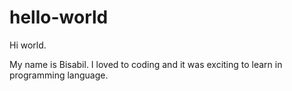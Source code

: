 # hello-world

Hi world.

My name is Bisabil. I loved to coding and it was exciting to learn in programming language.
